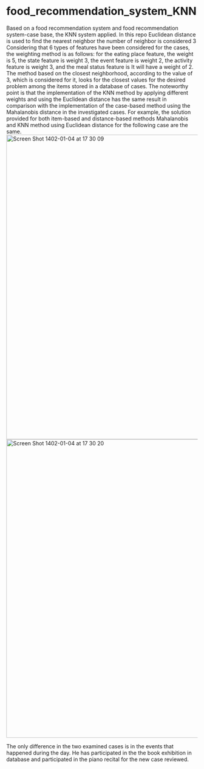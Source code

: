 # food_recommendation_system_KNN
Based on a food recommendation system and food recommendation system-case base, the KNN system applied.
In this repo Euclidean distance is used to find the nearest neighbor
the number of neighbor is considered 3 
Considering that 6 types of features have been considered for the cases, the weighting method is as follows: 
for the eating place feature, the weight is 5, the state feature is weight 3, the event feature is weight 2, the activity feature is weight 3, and the meal status feature is It will have a weight of 2. The method based on the closest neighborhood, according to the value of 3, which is considered for it, looks for the closest values for the desired problem among the items stored in a database of cases.
The noteworthy point is that the implementation of the KNN method by applying different weights and using the Euclidean distance has the same result in comparison with the implementation of the case-based method using the Mahalanobis distance in the investigated cases. For example, the solution provided for both item-based and distance-based methods
Mahalanobis and KNN method using Euclidean distance for the following case are the same.
<img width="801" alt="Screen Shot 1402-01-04 at 17 30 09" src="https://user-images.githubusercontent.com/85408877/227541692-60e27098-4f14-4752-a372-79317d2c5c6a.png">
<img width="785" alt="Screen Shot 1402-01-04 at 17 30 20" src="https://user-images.githubusercontent.com/85408877/227541725-d206cf47-9aa6-4251-8830-8e1ef3057379.png">


The only difference in the two examined cases is in the events that happened during the day. He has participated in the  the book exhibition in database and participated in the piano recital for the new case reviewed.
